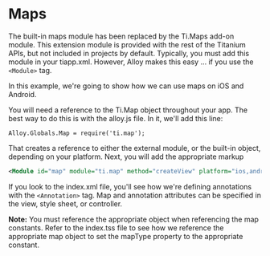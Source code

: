 Maps
==========

The built-in maps module has been replaced by the Ti.Maps add-on module. This extension module is provided with the rest of the Titanium APIs, but not included in projects by default. Typically, you must add this module in your tiapp.xml. However, Alloy makes this easy ... if you use the `<Module>` tag.

In this example, we're going to show how we can use maps on iOS and Android.

You will need a reference to the Ti.Map object throughout your app. The best way to do this is with the alloy.js file. In it, we'll add this line:

```
Alloy.Globals.Map = require('ti.map');
```

That creates a reference to either the external module, or the built-in object, depending on your platform. Next, you will add the appropriate markup


```xml
<Module id="map" module="ti.map" method="createView" platform="ios,android"/>
```

If you look to the index.xml file, you'll see how we're defining annotations with the `<Annotation>` tag. Map and annotation attributes can be specified in the view, style sheet, or controller.

**Note:** You must reference the appropriate object when referencing the map constants. Refer to the index.tss file to see how we reference the appropriate map object to set the mapType property to the appropriate constant.